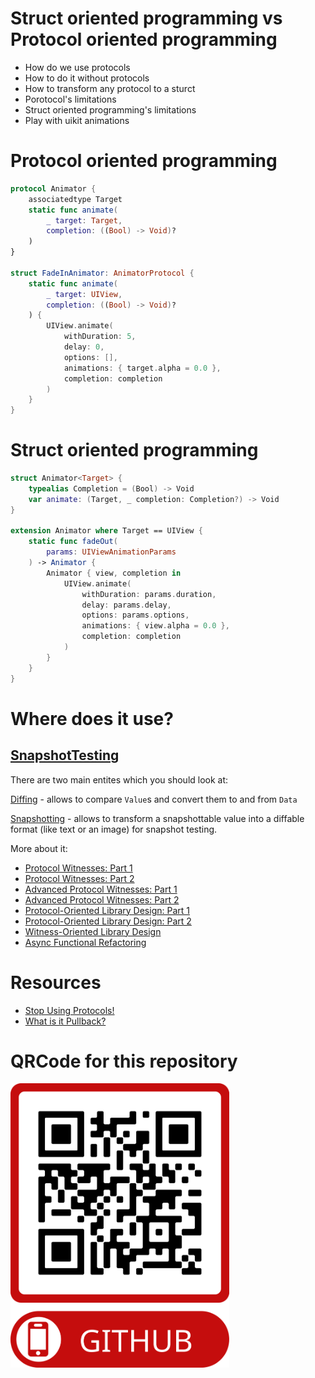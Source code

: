 # Struct oriented programming vs Protocol oriented programming

- How do we use protocols
- How to do it without protocols
- How to transform any protocol to a sturct
- Porotocol's limitations
- Struct oriented programming's limitations
- Play with uikit animations

# Protocol oriented programming
```swift
protocol Animator {
    associatedtype Target
    static func animate(
        _ target: Target,
        completion: ((Bool) -> Void)?
    )
}

struct FadeInAnimator: AnimatorProtocol {
    static func animate(
        _ target: UIView,
        completion: ((Bool) -> Void)?
    ) {
        UIView.animate(
            withDuration: 5,
            delay: 0,
            options: [],
            animations: { target.alpha = 0.0 },
            completion: completion
        )
    }
}
```

# Struct oriented programming
```swift
struct Animator<Target> {
    typealias Completion = (Bool) -> Void
    var animate: (Target, _ completion: Completion?) -> Void
}

extension Animator where Target == UIView {
    static func fadeOut(
        params: UIViewAnimationParams
    ) -> Animator {
        Animator { view, completion in
            UIView.animate(
                withDuration: params.duration,
                delay: params.delay,
                options: params.options,
                animations: { view.alpha = 0.0 },
                completion: completion
            )
        }
    }
}
```

# Where does it use?
## [SnapshotTesting](https://github.com/pointfreeco/swift-snapshot-testing)

There are two main entites which you should look at:

[Diffing](https://github.com/pointfreeco/swift-snapshot-testing/blob/ad2c83170e82954d9504e4db205c43a3f493bc55/Sources/SnapshotTesting/Diffing.swift#L5-L13) - allows to compare `Value`s and convert them to and from `Data`

[Snapshotting](https://github.com/pointfreeco/swift-snapshot-testing/blob/ad2c83170e82954d9504e4db205c43a3f493bc55/Sources/SnapshotTesting/Snapshotting.swift#L5-L13) - allows to transform a snapshottable value into a diffable format (like text or an image) for snapshot testing.

More about it:

- [Protocol Witnesses: Part 1](https://www.pointfree.co/episodes/ep33-protocol-witnesses-part-1)
- [Protocol Witnesses: Part 2](https://www.pointfree.co/episodes/ep34-protocol-witnesses-part-2)
- [Advanced Protocol Witnesses: Part 1](https://www.pointfree.co/episodes/ep35-advanced-protocol-witnesses-part-1)
- [Advanced Protocol Witnesses: Part 2](https://www.pointfree.co/episodes/ep36-advanced-protocol-witnesses-part-2)
- [Protocol-Oriented Library Design: Part 1](https://www.pointfree.co/episodes/ep37-protocol-oriented-library-design-part-1)
- [Protocol-Oriented Library Design: Part 2](https://www.pointfree.co/episodes/ep38-protocol-oriented-library-design-part-2)
- [Witness-Oriented Library Design](https://www.pointfree.co/episodes/ep39-witness-oriented-library-design)
- [Async Functional Refactoring](https://www.pointfree.co/episodes/ep40-async-functional-refactoring)

# Resources
- [Stop Using Protocols!](https://riccardocipolleschi.medium.com/stop-using-protocols-cd63744a3261)
- [What is it Pullback?](https://www.pointfree.co/blog/posts/22-some-news-about-contramap)

# QRCode for this repository
<img src="Resources/QRCode.png" width="350">
